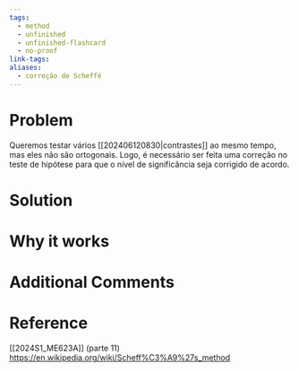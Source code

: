 ```yaml
---
tags:
  - method
  - unfinished
  - unfinished-flashcard
  - no-proof
link-tags: 
aliases:
  - correção de Scheffé
---
```

# Problem
Queremos testar vários [[202406120830|contrastes]] ao mesmo tempo, mas eles não são ortogonais. Logo, é necessário ser feita uma correção no teste de hipótese para que o nível de significância seja corrigido de acordo.
# Solution


# Why it works


# Additional Comments


# Reference
[[2024S1_ME623A]] (parte 11)
https://en.wikipedia.org/wiki/Scheff%C3%A9%27s_method




